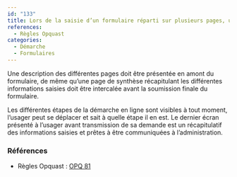 ```yaml
---
id: "133"
title: Lors de la saisie d’un formulaire réparti sur plusieurs pages, un récapitulatif global est affiché avant l’envoi définitif
references:
  - Règles Opquast
categories:
  - Démarche
  - Formulaires
---
```


Une description des différentes pages doit être présentée en amont du formulaire, de même qu’une page de synthèse récapitulant les différentes informations saisies doit être intercalée avant la soumission finale du formulaire.

Les différentes étapes de la démarche en ligne sont visibles à tout moment, l’usager peut se déplacer et sait à quelle étape il en est. Le dernier écran présenté à l’usager avant transmission de sa demande est un récapitulatif des informations saisies et prêtes à être communiquées à l’administration.


### Références

* Règles Opquast : [OPQ 81](https://checklists.opquast.com/fr/assurance-qualite-web/lors-de-la-saisie-dun-formulaire-reparti-sur-plusieurs-pages-un-recapitulatif-global-est-affiche-avant-lenvoi-definitif)
